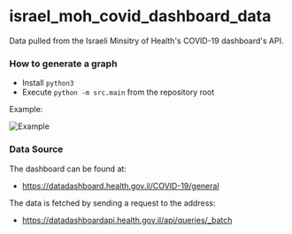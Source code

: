 # israel_moh_covid_dashboard_data
Data pulled from the Israeli Minsitry of Health's COVID-19 dashboard's API.


### How to generate a graph
* Install `python3`
* Execute `python -m src.main` from the repository root

Example:

![Example](graph.png)

### Data Source

The dashboard can be found at:
* https://datadashboard.health.gov.il/COVID-19/general

The data is fetched by sending a request to the address: 
* https://datadashboardapi.health.gov.il/api/queries/_batch
